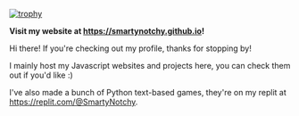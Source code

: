 [![trophy](https://github-profile-trophy.vercel.app/?username=SmartyNotchy&theme=juicyfresh)](https://github.com/ryo-ma/github-profile-trophy)

**Visit my website at https://smartynotchy.github.io!**

Hi there! If you're checking out my profile, thanks for stopping by!

I mainly host my Javascript websites and projects here, you can check them out if you'd like :)

I've also made a bunch of Python text-based games, they're on my replit at https://replit.com/@SmartyNotchy.

<!---
SmartyNotchy/SmartyNotchy is a ✨ special ✨ repository because its `README.md` (this file) appears on your GitHub profile.
You can click the Preview link to take a look at your changes.
--->
